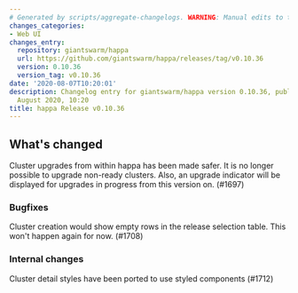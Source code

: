 ```yaml
---
# Generated by scripts/aggregate-changelogs. WARNING: Manual edits to this files will be overwritten.
changes_categories:
- Web UI
changes_entry:
  repository: giantswarm/happa
  url: https://github.com/giantswarm/happa/releases/tag/v0.10.36
  version: 0.10.36
  version_tag: v0.10.36
date: '2020-08-07T10:20:01'
description: Changelog entry for giantswarm/happa version 0.10.36, published on 07
  August 2020, 10:20
title: happa Release v0.10.36
---
```


## What's changed

Cluster upgrades from within happa has been made safer. It is no longer possible to upgrade non-ready clusters. Also, an upgrade indicator will be displayed for upgrades in progress from this version on. (#1697)

### Bugfixes

Cluster creation would show empty rows in the release selection table. This won't happen again for now. (#1708)

### Internal changes

Cluster detail styles have been ported to use styled components (#1712)
